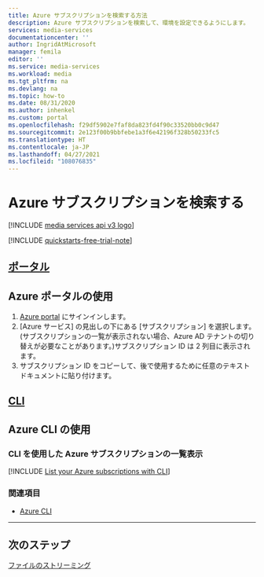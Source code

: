 ```yaml
---
title: Azure サブスクリプションを検索する方法
description: Azure サブスクリプションを検索して、環境を設定できるようにします。
services: media-services
documentationcenter: ''
author: IngridAtMicrosoft
manager: femila
editor: ''
ms.service: media-services
ms.workload: media
ms.tgt_pltfrm: na
ms.devlang: na
ms.topic: how-to
ms.date: 08/31/2020
ms.author: inhenkel
ms.custom: portal
ms.openlocfilehash: f29df5902e7faf8da823fd4f90c33520bb0c9d47
ms.sourcegitcommit: 2e123f00b9bbfebe1a3f6e42196f328b50233fc5
ms.translationtype: HT
ms.contentlocale: ja-JP
ms.lasthandoff: 04/27/2021
ms.locfileid: "108076835"
---
```

# <a name="find-your-azure-subscription"></a>Azure サブスクリプションを検索する

[!INCLUDE [media services api v3 logo](./includes/v3-hr.md)]

[!INCLUDE [quickstarts-free-trial-note](../../../includes/quickstarts-free-trial-note.md)]

## <a name="portal"></a>[ポータル](#tab/portal/)

## <a name="use-the-azure-portal"></a>Azure ポータルの使用

1. [Azure portal](https://portal.azure.com) にサインインします。
1. [Azure サービス] の見出しの下にある [サブスクリプション] を選択します。 (サブスクリプションの一覧が表示されない場合、Azure AD テナントの切り替えが必要なことがあります。)サブスクリプション ID は 2 列目に表示されます。
1. サブスクリプション ID をコピーして、後で使用するために任意のテキスト ドキュメントに貼り付けます。

## <a name="cli"></a>[CLI](#tab/cli/)

## <a name="use-the-azure-cli"></a>Azure CLI の使用

<!-- NOTE: The following are in the includes file and are reused in other How To articles. All task based content should be in the includes folder with the "task-" prepended to the file name. -->

### <a name="list-your-azure-subscriptions-with-cli"></a>CLI を使用した Azure サブスクリプションの一覧表示

[!INCLUDE [List your Azure subscriptions with CLI](./includes/task-list-set-subscription-cli.md)]

### <a name="see-also"></a>関連項目

* [Azure CLI](/cli/azure/ams)

---

## <a name="next-steps"></a>次のステップ

[ファイルのストリーミング](stream-files-dotnet-quickstart.md)
